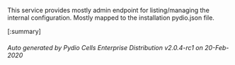 






This service provides mostly admin endpoint for listing/managing the internal configuration. Mostly mapped to the installation pydio.json file.

[:summary]

###### Auto generated by Pydio Cells Enterprise Distribution v2.0.4-rc1 on 20-Feb-2020
